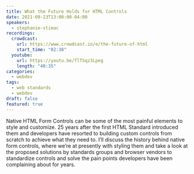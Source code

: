 ```yaml
---
title: What the Future Holds for HTML Controls
date: 2021-09-23T13:00:00-04:00
speakers:
  - stephanie-stimac
recordings:
  crowdcast:
    url: https://www.crowdcast.io/e/the-future-of-html
    start_time: "02:38"
  youtube:
    url: https://youtu.be/TlTSqz3Lpeg
    length: "40:35"
categories:
  - webdev
tags:
  - web standards
  - webdev
draft: false
featured: true
---
```


Native HTML Form Controls can be some of the most painful elements to style and customize. 25 years after the first HTML Standard introduced them and developers have resorted to building custom controls from scratch to achieve what they need to. I’ll discuss the history behind native form controls, where we’re at presently with styling them and take a look at the proposed solutions by standards groups and browser vendors to standardize controls and solve the pain points developers have been complaining about for years.
